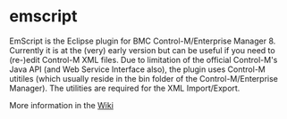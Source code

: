 emscript
=========

EmScript is the Eclipse plugin for BMC Control-M/Enterprise Manager 8. Currently it is at the (very) early version but can be useful if you need to (re-)edit Control-M XML files. Due to limitation of the official Control-M's Java API (and Web Service Interface also), the plugin uses Control-M utitiles (which usually reside in the bin folder of the Control-M/Enterprise Manager). The utilities are required for the XML Import/Export.

More information in the [Wiki](https://github.com/thomeo/geoserver/wiki)
